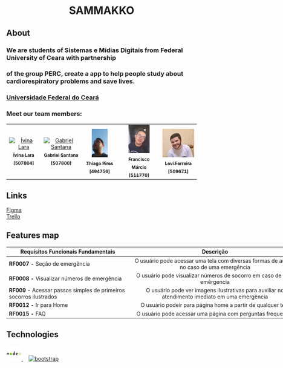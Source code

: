 <h1 align="center">SAMMAKKO</h1>

## About
### We are students of Sistemas e Mídias Digitais from Federal University of Ceara with partnership <br/>
### of the group PERC, create a app to help people study about cardiorespiratory problems and save lives.<br/>
### [Universidade Federal do Ceará](https://www.ufc.br/)
### Meet our team members:
<table>
  <tr>
     <td align="center">
      <a target="_blank" href="#">
        <img src="Assets/images/ivina.jpeg" alt="Ívina Lara"
          style="object-fit: cover; width="75px" height="75px" /><br/>
        <sub><b>Ívina Lara [507804]</b></sub>
      </a><br/>
     </td>
     <td align="center">
      <a target="_blank" href="#">
        <img src="Assets/images/gabriel.jpeg" alt="Gabriel Santana"
          style="object-fit: cover; width="75px" height="75px" /><br/>
        <sub><b>Gabriel Santana [507800]</b></sub>
      </a><br/>
     </td>
     <td align="center">
      <a target="_blank" href="#">
        <img src="Assets/images/thiago.jpeg" alt="Thiago Pires"
          style="object-fit: cover; width="75px" height="75px" /><br/>
        <sub><b>Thiago Pires [494756]</b></sub>
      </a><br/>
     </td>
     <td align="center">
      <a target="_blank" href="#">
        <img src="Assets/images/marcio.jpeg" alt="Francisco Márcio"
          style="object-fit: cover; width="75px" height="75px" /><br/>
        <sub><b>Francisco Márcio [511770]</b></sub>
      </a><br/>
     </td>
    <td align="center">
      <a target="_blank" href="#">
        <img src="Assets/images/levi.jpeg" alt="Levi Ferreira"
          style="object-fit: cover; width="75px" height="75px" /><br/>
        <sub><b>Levi Ferreira [509671]</b></sub>
      </a><br/>
     </td>
  </tr>
</table>

## Links
[Figma](https://www.figma.com/file/eb65Qsro2VS68Vbgxm3c0r/Projeto-Integrado-I%2F-Trabalho-SMD-E-MEDICINA?node-id=0%3A1)<br>
[Trello](https://trello.com/b/rC838nsZ/samakko-team)<br>

## Features map
<!-- <style type="text/css">
.tg  {border-collapse:collapse;border-spacing:0;}
.tg td{border-color:black;border-style:solid;border-width:1px;font-family:Arial, sans-serif;font-size:14px;
  overflow:hidden;padding:10px 5px;word-break:normal;}
.tg th{border-color:black;border-style:solid;border-width:1px;font-family:Arial, sans-serif;font-size:14px;
  font-weight:normal;overflow:hidden;padding:10px 5px;word-break:normal;}
.tg .tg-c3ow{border-color:inherit;text-align:center;vertical-align:top}
.tg .tg-0pky{border-color:inherit;text-align:left;vertical-align:top}
.tg .tg-0lax{text-align:left;vertical-align:top}
</style> -->
<table class="tg" style="table-layout: fixed; width: 1009px">
  <colgroup>
  <col style="width: 325px">
  <col style="width: 454px">
  <col style="width: 230px">
  </colgroup>
  <thead>
    <tr>
      <th class="tg-c3ow"><span style="text-align: center; font-weight:bold">Requisitos Funcionais Fundamentais</span></th>
      <th class="tg-c3ow"><span style="text-align: center; font-weight:bold">Descrição</span></th>
      <th class="tg-c3ow"><span style="text-align: center; font-weight:bold">Codificação</span></th>
    </tr>
  </thead>
  <tbody>
    <tr>
      <td class="tg-0lax"><span style="font-weight:bold">RF0007 -</span> Seção de emergência</td>
      <td class="tg-0lax" style="text-align: center;">O usuário pode acessar uma tela com diversas formas de auxílio no caso de uma emergência</td>
      <td class="tg-c3ow" style="text-align: center;"><a target="_blank" href="https://github.com/MarcioJnr/Perc-App-PWA/blob/main/page-emergencia.html" target="_blank" rel="noopener noreferrer">código</a></td>
    </tr>
    <tr>
      <td class="tg-0lax"><span style="font-weight:bold">RF0008 -</span> Visualizar números de emergência</td>
      <td class="tg-0lax" style="text-align: center;">O usuário pode visualizar números de socorro em caso de uma emêrgencia</td>
      <td class="tg-c3ow" style="text-align: center;"><a target="_blank" href="https://github.com/MarcioJnr/Perc-App-PWA/blob/main/page-emergencia.html" target="_blank" rel="noopener noreferrer">código</a></td>
    </tr>
     <tr>
      <td class="tg-0lax"><span style="font-weight:bold">RF009 -</span> Acessar passos simples de primeiros socorros ilustrados</td>
      <td class="tg-0lax" style="text-align: center;">O usuário pode ver imagens ilustrativas para auxiliar no atendimento imediato em uma emergência</td>
      <td class="tg-c3ow" style="text-align: center;"><a target="_blank" href="https://github.com/MarcioJnr/Perc-App-PWA/blob/main/page-emergencia.html" target="_blank" rel="noopener noreferrer">código</a></td>
    </tr>
     <tr>
      <td class="tg-0pky"><span style="font-weight:bold">RF0012 -</span> Ir para Home</td>
      <td class="tg-c3ow" style="text-align: center;">O usuário podeir para página home a partir de qualquer tela</td>
      <td class="tg-c3ow" style="text-align: center;"><a target="_blank" href="https://github.com/MarcioJnr/Perc-App-PWA/blob/main/page-home.html" target="_blank" rel="noopener noreferrer">código</a></td>
    </tr>
    <tr>
      <td class="tg-0pky"><span style="font-weight:bold">RF0015 - </span>FAQ</td>
      <td class="tg-0pky" style="text-align: center;">O usuário pode acessar uma página com perguntas frequentes</td>
      <td class="tg-c3ow" style="text-align: center;"><a target="_blank" href="https://github.com/MarcioJnr/Perc-App-PWA/blob/main/page-faq.html" target="_blank" rel="noopener noreferrer">código</a></td>
    </tr>
  </tbody>
</table>


## Technologies
<p align="left">
  <a href="https://nodejs.org" target="_blank" rel="noreferrer" style="margin-right: 15px;">
    <img src="https://raw.githubusercontent.com/devicons/devicon/master/icons/nodejs/nodejs-original-wordmark.svg" alt="nodejs" width="40" height="40" />
  </a>
  <a href="https://getbootstrap.com" target="_blank" rel="noreferrer" style="margin-right: 15px;">
    <img src="/docs/5.2/assets/brand/bootstrap-logo-shadow.png" alt="bootstrap" width="40" height="40" />
  </a>
</p>
